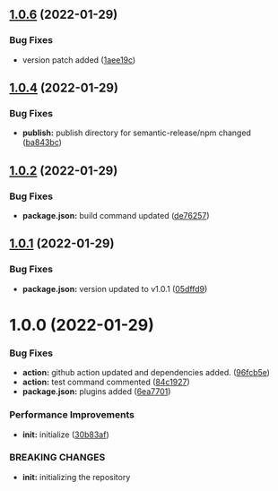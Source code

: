## [1.0.6](https://github.com/MSubhan01/ngx-clamp/compare/v1.0.5...v1.0.6) (2022-01-29)


### Bug Fixes

* version patch added ([1aee19c](https://github.com/MSubhan01/ngx-clamp/commit/1aee19c9d35c6b7a6fbe3676487f4c63a595c78a))

## [1.0.4](https://github.com/MSubhan01/ngx-clamp/compare/v1.0.3...v1.0.4) (2022-01-29)


### Bug Fixes

* **publish:** publish directory for semantic-release/npm changed ([ba843bc](https://github.com/MSubhan01/ngx-clamp/commit/ba843bc94dc281e4e8c95a0a79e089d2143c124d))

## [1.0.2](https://github.com/MSubhan01/ngx-clamp/compare/v1.0.1...v1.0.2) (2022-01-29)


### Bug Fixes

* **package.json:** build command updated ([de76257](https://github.com/MSubhan01/ngx-clamp/commit/de762570834d7638be27a58a81a64a1c4112c101))

## [1.0.1](https://github.com/MSubhan01/ngx-clamp/compare/v1.0.0...v1.0.1) (2022-01-29)


### Bug Fixes

* **package.json:** version updated to v1.0.1 ([05dffd9](https://github.com/MSubhan01/ngx-clamp/commit/05dffd9695970d65f64fece0c67bca3af7f82b08))

# 1.0.0 (2022-01-29)


### Bug Fixes

* **action:** github action updated and dependencies added. ([96fcb5e](https://github.com/MSubhan01/ngx-clamp/commit/96fcb5ec42c7ad4b3c36f2c743daf894d90b1112))
* **action:** test command commented ([84c1927](https://github.com/MSubhan01/ngx-clamp/commit/84c1927803485962531a75821abb68fa669776cc))
* **package.json:** plugins added ([6ea7701](https://github.com/MSubhan01/ngx-clamp/commit/6ea77012bdc371c217a67acf5463bb3dddba1025))


### Performance Improvements

* **init:** initialize ([30b83af](https://github.com/MSubhan01/ngx-clamp/commit/30b83af1ede4e242ea3375037a90e0dade3089fb))


### BREAKING CHANGES

* **init:** initializing the repository
